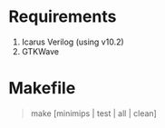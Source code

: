 # Requirements

1. Icarus Verilog (using v10.2)
2. GTKWave

# Makefile

> make [minimips | test | all | clean]